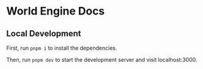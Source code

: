 # World Engine Docs

## Local Development

First, run `pnpm i` to install the dependencies.

Then, run `pnpm dev` to start the development server and visit localhost:3000.